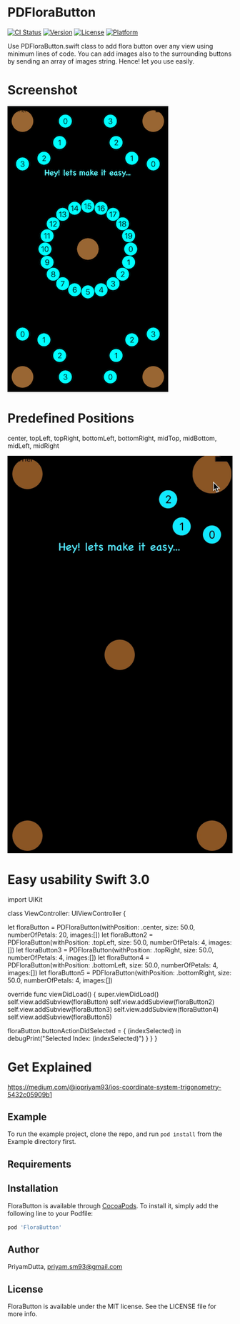 
# PDFloraButton

[![CI Status](https://img.shields.io/travis/PriyamDutta/FloraButton.svg?style=flat)](https://travis-ci.org/PriyamDutta/FloraButton)
[![Version](https://img.shields.io/cocoapods/v/FloraButton.svg?style=flat)](https://cocoapods.org/pods/FloraButton)
[![License](https://img.shields.io/cocoapods/l/FloraButton.svg?style=flat)](https://cocoapods.org/pods/FloraButton)
[![Platform](https://img.shields.io/cocoapods/p/FloraButton.svg?style=flat)](https://cocoapods.org/pods/FloraButton)

Use PDFloraButton.swift class to add flora button over any view using minimum lines of code.
You can add images also to the surrounding buttons by sending an array of images string.
Hence! let you use easily.

# Screenshot
![alt tag](https://github.com/PriyamDutta/PDFloraButton/blob/master/Screenshots/ScreenShot.png)

# Predefined Positions
center, topLeft, topRight, bottomLeft, bottomRight, midTop, midBottom, midLeft, midRight



![alt tag](https://github.com/PriyamDutta/PDFloraButton/blob/master/Screenshots/PDFloraButton.gif)

# Easy usability Swift 3.0
import UIKit

class ViewController: UIViewController {

let floraButton = PDFloraButton(withPosition: .center, size: 50.0, numberOfPetals: 20, images:[])
let floraButton2 = PDFloraButton(withPosition: .topLeft, size: 50.0, numberOfPetals: 4, images:[])
let floraButton3 = PDFloraButton(withPosition: .topRight, size: 50.0, numberOfPetals: 4, images:[])
let floraButton4 = PDFloraButton(withPosition: .bottomLeft, size: 50.0, numberOfPetals: 4, images:[])
let floraButton5 = PDFloraButton(withPosition: .bottomRight, size: 50.0, numberOfPetals: 4, images:[])

override func viewDidLoad() {
super.viewDidLoad()
self.view.addSubview(floraButton)
self.view.addSubview(floraButton2)
self.view.addSubview(floraButton3)
self.view.addSubview(floraButton4)
self.view.addSubview(floraButton5)

floraButton.buttonActionDidSelected = { (indexSelected) in
debugPrint("Selected Index: \(indexSelected)")
}
}
}
# Get Explained
https://medium.com/@iopriyam93/ios-coordinate-system-trigonometry-5432c05909b1

## Example

To run the example project, clone the repo, and run `pod install` from the Example directory first.

## Requirements

## Installation

FloraButton is available through [CocoaPods](https://cocoapods.org). To install
it, simply add the following line to your Podfile:

```ruby
pod 'FloraButton'
```

## Author

PriyamDutta, priyam.sm93@gmail.com

## License

FloraButton is available under the MIT license. See the LICENSE file for more info.
